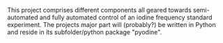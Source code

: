 This project comprises different components all geared towards semi-automated
and fully automated control of an iodine frequency standard experiment.
The projects major part will (probably?) be written in Python and reside in its
subfolder/python package "pyodine".